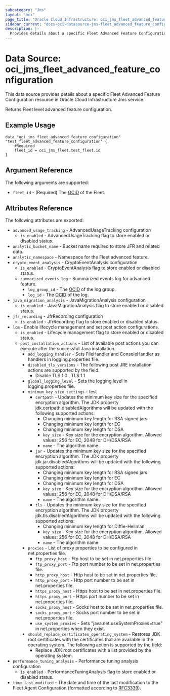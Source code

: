 ```yaml
---
subcategory: "Jms"
layout: "oci"
page_title: "Oracle Cloud Infrastructure: oci_jms_fleet_advanced_feature_configuration"
sidebar_current: "docs-oci-datasource-jms-fleet_advanced_feature_configuration"
description: |-
  Provides details about a specific Fleet Advanced Feature Configuration in Oracle Cloud Infrastructure Jms service
---
```


# Data Source: oci_jms_fleet_advanced_feature_configuration
This data source provides details about a specific Fleet Advanced Feature Configuration resource in Oracle Cloud Infrastructure Jms service.

Returns Fleet level advanced feature configuration.


## Example Usage

```hcl
data "oci_jms_fleet_advanced_feature_configuration" "test_fleet_advanced_feature_configuration" {
	#Required
	fleet_id = oci_jms_fleet.test_fleet.id
}
```

## Argument Reference

The following arguments are supported:

* `fleet_id` - (Required) The [OCID](https://docs.cloud.oracle.com/iaas/Content/General/Concepts/identifiers.htm) of the Fleet.


## Attributes Reference

The following attributes are exported:

* `advanced_usage_tracking` - AdvancedUsageTracking configuration
	* `is_enabled` - AdvancedUsageTracking flag to store enabled or disabled status.
* `analytic_bucket_name` - Bucket name required to store JFR and related data.
* `analytic_namespace` - Namespace for the Fleet advanced feature.
* `crypto_event_analysis` - CryptoEventAnalysis configuration
	* `is_enabled` - CryptoEventAnalysis flag to store enabled or disabled status.
	* `summarized_events_log` - Summarized events log for advanced feature. 
		* `log_group_id` - The [OCID](https://docs.cloud.oracle.com/iaas/Content/General/Concepts/identifiers.htm) of the log group.
		* `log_id` - The [OCID](https://docs.cloud.oracle.com/iaas/Content/General/Concepts/identifiers.htm) of the log.
* `java_migration_analysis` - JavaMigrationAnalysis configuration
	* `is_enabled` - JavaMigrationAnalysis flag to store enabled or disabled status.
* `jfr_recording` - JfrRecording configuration
	* `is_enabled` - JfrRecording flag to store enabled or disabled status.
* `lcm` - Enable lifecycle management and set post action configurations.
	* `is_enabled` - Lifecycle management flag to store enabled or disabled status.
	* `post_installation_actions` - List of available post actions you can execute after the successful Java installation. 
		* `add_logging_handler` - Sets FileHandler and ConsoleHandler as handlers in logging.properties file. 
		* `disabled_tls_versions` - The following post JRE installation actions are supported by the field:
			* Disable TLS 1.0 , TLS 1.1 
		* `global_logging_level` - Sets the logging level in logging.properties file. 
		* `minimum_key_size_settings` - test
			* `certpath` - Updates the minimum key size for the specified encryption algorithm. The JDK property jdk.certpath.disabledAlgorithms will be updated with the following supported actions:
				* Changing minimum key length for RSA signed jars
				* Changing minimum key length for EC
				* Changing minimum key length for DSA 
				* `key_size` - Key size for the encryption algorithm. Allowed values: 256 for EC, 2048 for DH/DSA/RSA 
				* `name` - The algorithm name.
			* `jar` - Updates the minimum key size for the specified encryption algorithm. The JDK property jdk.jar.disabledAlgorithms will be updated with the following supported actions:
				* Changing minimum key length for RSA signed jars
				* Changing minimum key length for EC
				* Changing minimum key length for DSA 
				* `key_size` - Key size for the encryption algorithm. Allowed values: 256 for EC, 2048 for DH/DSA/RSA 
				* `name` - The algorithm name.
			* `tls` - Updates the minimum key size for the specified encryption algorithm. The JDK property jdk.tls.disabledAlgorithms will be updated with the following supported actions:
				* Changing minimum key length for Diffie-Hellman 
				* `key_size` - Key size for the encryption algorithm. Allowed values: 256 for EC, 2048 for DH/DSA/RSA 
				* `name` - The algorithm name.
		* `proxies` - List of proxy properties to be configured in net.properties file. 
			* `ftp_proxy_host` - Ftp host to be set in net.properties file. 
			* `ftp_proxy_port` - Ftp port number to be set in net.properties file. 
			* `http_proxy_host` - Http host to be set in net.properties file. 
			* `http_proxy_port` - Http port number to be set in net.properties file. 
			* `https_proxy_host` - Https host to be set in net.properties file. 
			* `https_proxy_port` - Https port number to be set in net.properties file. 
			* `socks_proxy_host` - Socks host to be set in net.properties file. 
			* `socks_proxy_port` - Socks port number to be set in net.properties file. 
			* `use_system_proxies` - Sets "java.net.useSystemProxies=true" in net.properties when they exist. 
		* `should_replace_certificates_operating_system` - Restores JDK root certificates with the certificates that are available in the operating system. The following action is supported by the field:
			* Replace JDK root certificates with a list provided by the operating system. 
* `performance_tuning_analysis` - Performance tuning analysis configuration
	* `is_enabled` - PerformanceTuningAnalysis flag to store enabled or disabled status.
* `time_last_modified` - The date and time of the last modification to the Fleet Agent Configuration (formatted according to [RFC3339](https://datatracker.ietf.org/doc/html/rfc3339)). 

